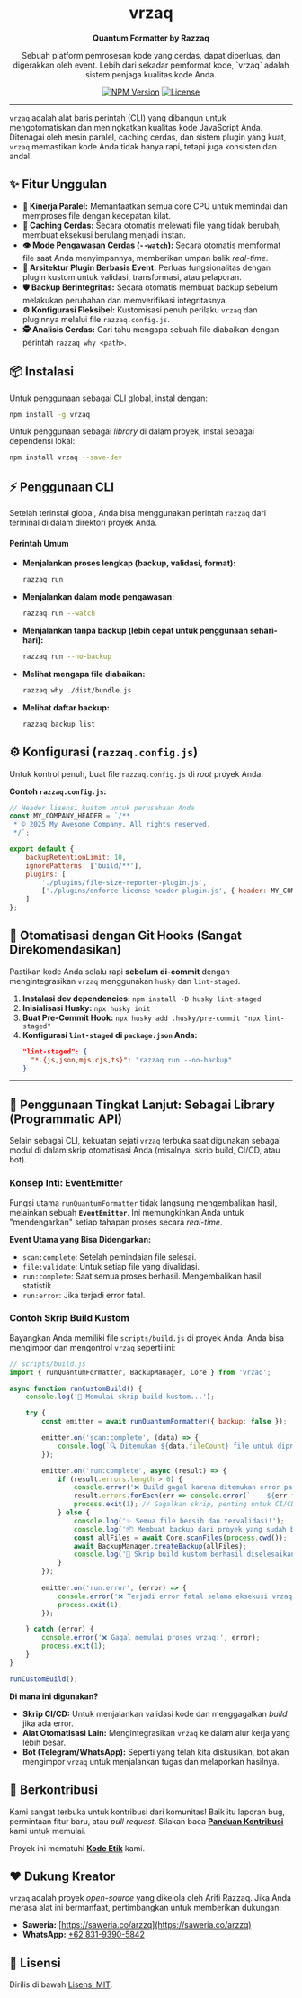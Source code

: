 <div align="center">
  <h1>vrzaq</h1>
  <p><strong>Quantum Formatter by Razzaq</strong></p>
  <p>Sebuah platform pemrosesan kode yang cerdas, dapat diperluas, dan digerakkan oleh event. Lebih dari sekadar pemformat kode, `vrzaq` adalah sistem penjaga kualitas kode Anda.</p>
  
  <p>
    <a href="https://www.npmjs.com/package/vrzaq"><img src="https://img.shields.io/npm/v/vrzaq.svg" alt="NPM Version"></a>
    <a href="https://github.com/razzaqinspires/quantum-formatter/blob/main/LICENSE"><img src="https://img.shields.io/npm/l/vrzaq.svg" alt="License"></a>
  </p>
</div>

---

`vrzaq` adalah alat baris perintah (CLI) yang dibangun untuk mengotomatiskan dan meningkatkan kualitas kode JavaScript Anda. Ditenagai oleh mesin paralel, caching cerdas, dan sistem plugin yang kuat, `vrzaq` memastikan kode Anda tidak hanya rapi, tetapi juga konsisten dan andal.

## ✨ Fitur Unggulan

* **🚀 Kinerja Paralel:** Memanfaatkan semua core CPU untuk memindai dan memproses file dengan kecepatan kilat.
* **🧠 Caching Cerdas:** Secara otomatis melewati file yang tidak berubah, membuat eksekusi berulang menjadi instan.
* **👁️ Mode Pengawasan Cerdas (`--watch`):** Secara otomatis memformat file saat Anda menyimpannya, memberikan umpan balik *real-time*.
* **🔌 Arsitektur Plugin Berbasis Event:** Perluas fungsionalitas dengan plugin kustom untuk validasi, transformasi, atau pelaporan.
* **🛡️ Backup Berintegritas:** Secara otomatis membuat backup sebelum melakukan perubahan dan memverifikasi integritasnya.
* **⚙️ Konfigurasi Fleksibel:** Kustomisasi penuh perilaku `vrzaq` dan pluginnya melalui file `razzaq.config.js`.
* **🕵️ Analisis Cerdas:** Cari tahu mengapa sebuah file diabaikan dengan perintah `razzaq why <path>`.

## 📦 Instalasi

Untuk penggunaan sebagai CLI global, instal dengan:
```bash
npm install -g vrzaq
```
Untuk penggunaan sebagai *library* di dalam proyek, instal sebagai dependensi lokal:
```bash
npm install vrzaq --save-dev
```

## ⚡ Penggunaan CLI

Setelah terinstal global, Anda bisa menggunakan perintah `razzaq` dari terminal di dalam direktori proyek Anda.

#### Perintah Umum

* **Menjalankan proses lengkap (backup, validasi, format):**
    ```bash
    razzaq run
    ```
* **Menjalankan dalam mode pengawasan:**
    ```bash
    razzaq run --watch
    ```
* **Menjalankan tanpa backup (lebih cepat untuk penggunaan sehari-hari):**
    ```bash
    razzaq run --no-backup
    ```
* **Melihat mengapa file diabaikan:**
    ```bash
    razzaq why ./dist/bundle.js
    ```
* **Melihat daftar backup:**
    ```bash
    razzaq backup list
    ```

## ⚙️ Konfigurasi (`razzaq.config.js`)

Untuk kontrol penuh, buat file `razzaq.config.js` di *root* proyek Anda.

**Contoh `razzaq.config.js`:**
```javascript
// Header lisensi kustom untuk perusahaan Anda
const MY_COMPANY_HEADER = `/**
 * © 2025 My Awesome Company. All rights reserved.
 */`;

export default {
    backupRetentionLimit: 10,
    ignorePatterns: ['build/**'],
    plugins: [
        './plugins/file-size-reporter-plugin.js',
        ['./plugins/enforce-license-header-plugin.js', { header: MY_COMPANY_HEADER }]
    ]
};
```

## 🤖 Otomatisasi dengan Git Hooks (Sangat Direkomendasikan)

Pastikan kode Anda selalu rapi **sebelum di-commit** dengan mengintegrasikan `vrzaq` menggunakan `husky` dan `lint-staged`.

1.  **Instalasi dev dependencies:** `npm install -D husky lint-staged`
2.  **Inisialisasi Husky:** `npx husky init`
3.  **Buat Pre-Commit Hook:** `npx husky add .husky/pre-commit "npx lint-staged"`
4.  **Konfigurasi `lint-staged` di `package.json` Anda:**
    ```json
    "lint-staged": {
      "*.{js,json,mjs,cjs,ts}": "razzaq run --no-backup"
    }
    ```

---

## 🚀 Penggunaan Tingkat Lanjut: Sebagai Library (Programmatic API)

Selain sebagai CLI, kekuatan sejati `vrzaq` terbuka saat digunakan sebagai modul di dalam skrip otomatisasi Anda (misalnya, skrip build, CI/CD, atau bot).

### Konsep Inti: EventEmitter
Fungsi utama `runQuantumFormatter` tidak langsung mengembalikan hasil, melainkan sebuah **`EventEmitter`**. Ini memungkinkan Anda untuk "mendengarkan" setiap tahapan proses secara *real-time*.

**Event Utama yang Bisa Didengarkan:**
* `scan:complete`: Setelah pemindaian file selesai.
* `file:validate`: Untuk setiap file yang divalidasi.
* `run:complete`: Saat semua proses berhasil. Mengembalikan hasil statistik.
* `run:error`: Jika terjadi error fatal.

### Contoh Skrip Build Kustom

Bayangkan Anda memiliki file `scripts/build.js` di proyek Anda. Anda bisa mengimpor dan mengontrol `vrzaq` seperti ini:

```javascript
// scripts/build.js
import { runQuantumFormatter, BackupManager, Core } from 'vrzaq';

async function runCustomBuild() {
    console.log('🚀 Memulai skrip build kustom...');

    try {
        const emitter = await runQuantumFormatter({ backup: false });

        emitter.on('scan:complete', (data) => {
            console.log(`🔍 Ditemukan ${data.fileCount} file untuk diproses.`);
        });

        emitter.on('run:complete', async (result) => {
            if (result.errors.length > 0) {
                console.error('❌ Build gagal karena ditemukan error pada file berikut:');
                result.errors.forEach(err => console.error(`  - ${err.file}: ${err.error.message}`));
                process.exit(1); // Gagalkan skrip, penting untuk CI/CD
            } else {
                console.log('✨ Semua file bersih dan tervalidasi!');
                console.log('📦 Membuat backup dari proyek yang sudah bersih...');
                const allFiles = await Core.scanFiles(process.cwd());
                await BackupManager.createBackup(allFiles);
                console.log('🎉 Skrip build kustom berhasil diselesaikan!');
            }
        });
        
        emitter.on('run:error', (error) => {
            console.error('❌ Terjadi error fatal selama eksekusi vrzaq:', error);
            process.exit(1);
        });

    } catch (error) {
        console.error('❌ Gagal memulai proses vrzaq:', error);
        process.exit(1);
    }
}

runCustomBuild();
```
**Di mana ini digunakan?**
* **Skrip CI/CD:** Untuk menjalankan validasi kode dan menggagalkan *build* jika ada error.
* **Alat Otomatisasi Lain:** Mengintegrasikan `vrzaq` ke dalam alur kerja yang lebih besar.
* **Bot (Telegram/WhatsApp):** Seperti yang telah kita diskusikan, bot akan mengimpor `vrzaq` untuk menjalankan tugas dan melaporkan hasilnya.

## 🤝 Berkontribusi

Kami sangat terbuka untuk kontribusi dari komunitas! Baik itu laporan bug, permintaan fitur baru, atau *pull request*. Silakan baca **[Panduan Kontribusi](./CONTRIBUTING.md)** kami untuk memulai.

Proyek ini mematuhi **[Kode Etik](./CODE_OF_CONDUCT.md)** kami.

## ❤️ Dukung Kreator

`vrzaq` adalah proyek *open-source* yang dikelola oleh Arifi Razzaq. Jika Anda merasa alat ini bermanfaat, pertimbangkan untuk memberikan dukungan:

* **Saweria:** [https://saweria.co/arzzq](https://saweria.co/arzzq)
* **WhatsApp:** [+62 831-9390-5842](https://wa.me/6283193905842)

## 📜 Lisensi

Dirilis di bawah [Lisensi MIT](./LICENSE).